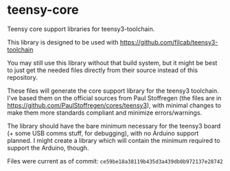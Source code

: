 teensy-core
===========

Teensy core support libraries for teensy3-toolchain.

This library is designed to be used with https://github.com/filcab/teensy3-toolchain

You may still use this library without that build system, but it might be
best to just get the needed files directly from their source instead of
this repository.

These files will generate the core support library for the teensy3
toolchain. I've based them on the official sources from Paul Stoffregen
(the files are in https://github.com/PaulStoffregen/cores/teensy3), with
minimal changes to make them more standards compliant and minimize
errors/warnings.

The library should have the bare minimum necessary for the teensy3 board
(+ some USB comms stuff, for debugging), with no Arduino support planned.
I might create a library which will contain the minimum required to
support the Arduino, though.


Files were current as of commit: `ce59be18a38119b435d3a439db0b972137e28742`
